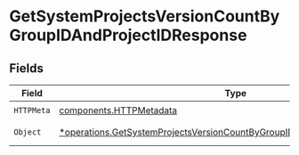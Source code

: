 # GetSystemProjectsVersionCountByGroupIDAndProjectIDResponse


## Fields

| Field                                                                                                                                                                   | Type                                                                                                                                                                    | Required                                                                                                                                                                | Description                                                                                                                                                             |
| ----------------------------------------------------------------------------------------------------------------------------------------------------------------------- | ----------------------------------------------------------------------------------------------------------------------------------------------------------------------- | ----------------------------------------------------------------------------------------------------------------------------------------------------------------------- | ----------------------------------------------------------------------------------------------------------------------------------------------------------------------- |
| `HTTPMeta`                                                                                                                                                              | [components.HTTPMetadata](../../models/components/httpmetadata.md)                                                                                                      | :heavy_check_mark:                                                                                                                                                      | N/A                                                                                                                                                                     |
| `Object`                                                                                                                                                                | [*operations.GetSystemProjectsVersionCountByGroupIDAndProjectIDResponseBody](../../models/operations/getsystemprojectsversioncountbygroupidandprojectidresponsebody.md) | :heavy_minus_sign:                                                                                                                                                      | A list of any objects                                                                                                                                                   |